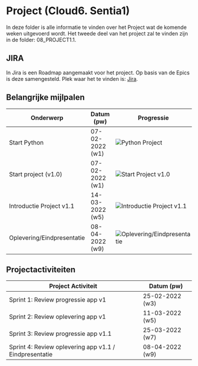 # Project (Cloud6. Sentia1)
In deze folder is alle informatie te vinden over het Project wat de komende weken uitgevoerd wordt. Het tweede deel van het project zal te vinden zijn in de folder: 08_PROJECT1.1.

## JIRA
In Jira is een Roadmap aangemaakt voor het project. Op basis van de Epics is deze samengesteld.
Plek waar het te vinden is: [Jira](https://techgroundscloud6q.atlassian.net/jira/software/projects/PCS/boards/5).

## Belangrijke mijlpalen
| **Onderwerp** | **Datum (pw)** | **Progressie** |
| ------------- | -------------- | -------------- |
| Start Python | 07-02-2022 (w1) | ![Python Project](https://us-central1-progress-markdown.cloudfunctions.net/progress/100) |
| Start project (v1.0) | 07-02-2022 (w1) | ![Start Project v1.0](https://us-central1-progress-markdown.cloudfunctions.net/progress/5) |
| Introductie Project v1.1 | 14-03-2022 (w5) | ![Introductie Project v1.1](https://us-central1-progress-markdown.cloudfunctions.net/progress/0) |
| Oplevering/Eindpresentatie | 08-04-2022 (w9) | ![Oplevering/Eindpresentatie](https://us-central1-progress-markdown.cloudfunctions.net/progress/0) |

## Projectactiviteiten
| **Project Activiteit** | **Datum (pw)** |
| ---------------------- | -------------- | 
| Sprint 1: Review progressie app v1 | 25-02-2022 (w3) |
| Sprint 2: Review oplevering app v1 | 11-03-2022 (w5) |
| Sprint 3: Review progressie app v1.1 | 25-03-2022 (w7) |
| Sprint 4: Review oplevering app v1.1 / Eindpresentatie | 08-04-2022 (w9)|
